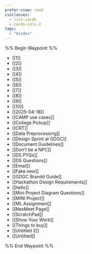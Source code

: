 ```yaml
---
prefer-view: read
cssclasses:
  - list-cards
  - cards-cols-2
tags:
  - "#index"
---
```

%% Begin Waypoint %%
- [[1]]
- [[2]]
- [[3]]
- [[4]]
- [[5]]
- [[6]]
- [[7]]
- [[8]]
- [[9]]
- [[10]]
- [[2025-04-18]]
- [[CAMP use cases]]
- [[College Pickup]]
- [[CRT]]
- [[Data Preprocessing]]
- [[Design Sprint at GDGC]]
- [[Document Guidelines]]
- [[Don't be a NPC]]
- [[DS PYQs]]
- [[DS Questions]]
- [[Email]]
- [[Fake new]]
- [[GDGC Brandd Guide]]
- [[Hackathon Design Requirements]]
- [[hello]]
- [[Mini Project Diagram Questions]]
- [[MINI Project]]
- [[ML Assignment]]
- [[NexMeet Page]]
- [[ScratchPad]]
- [[Show Your Work]]
- [[Things to buy]]
- [[Untitled 2]]
- [[Untitled]]

%% End Waypoint %%
